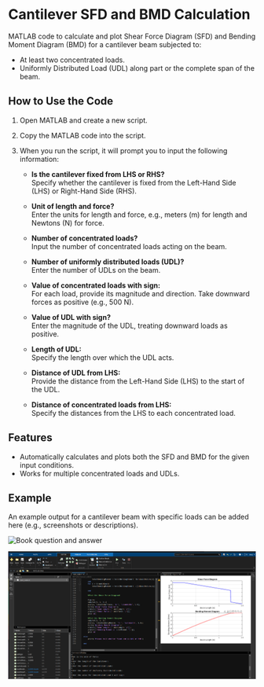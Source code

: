 # Cantilever SFD and BMD Calculation

MATLAB code to calculate and plot Shear Force Diagram (SFD) and Bending Moment Diagram (BMD) for a cantilever beam subjected to:
- At least two concentrated loads.
- Uniformly Distributed Load (UDL) along part or the complete span of the beam.

## How to Use the Code

1. Open MATLAB and create a new script.
2. Copy the MATLAB code into the script.
3. When you run the script, it will prompt you to input the following information:

   - **Is the cantilever fixed from LHS or RHS?**  
     Specify whether the cantilever is fixed from the Left-Hand Side (LHS) or Right-Hand Side (RHS).

   - **Unit of length and force?**  
     Enter the units for length and force, e.g., meters (m) for length and Newtons (N) for force.

   - **Number of concentrated loads?**  
     Input the number of concentrated loads acting on the beam.

   - **Number of uniformly distributed loads (UDL)?**  
     Enter the number of UDLs on the beam.

   - **Value of concentrated loads with sign:**  
     For each load, provide its magnitude and direction. Take downward forces as positive (e.g., 500 N).

   - **Value of UDL with sign?**  
     Enter the magnitude of the UDL, treating downward loads as positive.

   - **Length of UDL:**  
     Specify the length over which the UDL acts.

   - **Distance of UDL from LHS:**  
     Provide the distance from the Left-Hand Side (LHS) to the start of the UDL.

   - **Distance of concentrated loads from LHS:**  
     Specify the distances from the LHS to each concentrated load.

## Features
- Automatically calculates and plots both the SFD and BMD for the given input conditions.
- Works for multiple concentrated loads and UDLs.

## Example
An example output for a cantilever beam with specific loads can be added here (e.g., screenshots or descriptions).

![Book question and answer](./Images/cantilever_question_and_answer.png)

![Working code example](./Images/cantilever_code_working.png)


